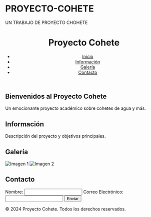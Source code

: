 # PROYECTO-COHETE
UN TRABAJO DE PROYECTO CHOHETE
<!DOCTYPE html>
<html lang="es">
<head>
    <meta charset="UTF-8">
    <meta name="viewport" content="width=device-width, initial-scale=1.0">
    <title>Proyecto Cohete</title>
    <link rel="stylesheet" href="styles.css">
</head>
<body>
    <header>
        <h1>Proyecto Cohete</h1>
        <nav>
            <ul>
                <li><a href="#inicio">Inicio</a></li>
                <li><a href="#informacion">Información</a></li>
                <li><a href="#galeria">Galería</a></li>
                <li><a href="#contacto">Contacto</a></li>
            </ul>
        </nav>
    </header>
    <section id="inicio">
        <h2>Bienvenidos al Proyecto Cohete</h2>
        <p>Un emocionante proyecto académico sobre cohetes de agua y más.</p>
    </section>
    <section id="informacion">
        <h2>Información</h2>
        <p>Descripción del proyecto y objetivos principales.</p>
    </section>
    <section id="galeria">
        <h2>Galería</h2>
        <div class="imagenes">
            <img src="imagen1.jpg" alt="Imagen 1">
            <img src="imagen2.jpg" alt="Imagen 2">
        </div>
    </section>
    <section id="contacto">
        <h2>Contacto</h2>
        <form action="#">
            <label for="nombre">Nombre:</label>
            <input type="text" id="nombre" name="nombre">
            <label for="email">Correo Electrónico:</label>
            <input type="email" id="email" name="email">
            <button type="submit">Enviar</button>
        </form>
    </section>
    <footer>
        <p>&copy; 2024 Proyecto Cohete. Todos los derechos reservados.</p>
    </footer>
</body>
</html>
